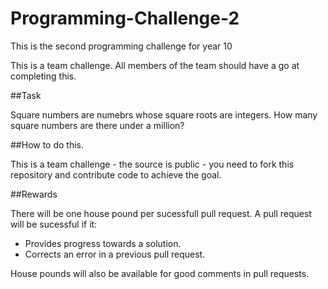 Programming-Challenge-2
=======================

This is the second programming challenge for year 10


This is a team challenge. All members of the team should have a go at completing this.

##Task

Square numbers are numebrs whose square roots are integers.  How many square numbers are there under a million?


##How to do this.

This is a team challenge - the source is public - you need to fork this repository and contribute code to achieve the goal.

##Rewards

There will be one house pound per sucessfull pull request. A pull request will be sucessful if it:

* Provides progress towards a solution.
* Corrects an error in a previous pull request.

House pounds will also be available for good comments in pull requests.
